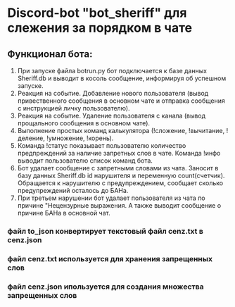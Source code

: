 # **Discord-bot "bot_sheriff" для слежения за порядком в чате**
## Функционал бота:
1. При запуске файла botrun.py бот подключается к базе данных Sheriff.db и выводит в косоль сообщение, информируя об успешном запуске.
2. Реакция на событие. Добавление нового пользователя (вывод привественного сообщения в основном чате и отправка сообщения с инструкцией личку пользователю).
3. Реакция на событие. Удаление пользователя с канала (вывод прощального сообщения в основном чате).
4. Выполнение простых команд калькулятора (!сложение, !вычитание, !деление, !умножение, !корень).
5. Команда !статус показывает пользователю количество предпреждений за наличие запретных слов в чате. Команда !инфо выводит пользователю список команд бота.
6. Бот удалает сообщение с запретными словами из чата. Заносит в базу данных Sheriff.db id нарушителя и переменную count(счетчик). Обращается к нарушителю с предупреждением, сообщает сколько предупреждений осталось до БАНа.
7. При третьем нарушении бот удалает пользователя из чата по причине "Нецензурные выражения. А также выводит сообщение о причине БАНа в основной чат.
### **файл to_json конвертирует текстовый файл cenz.txt в cenz.json**
### **файл cenz.txt используется для хранения запрещенных слов**
### **файл cenz.json ипользуется для создания множества запрещенных слов**